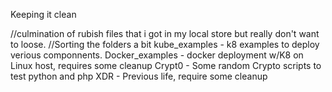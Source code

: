 Keeping it clean

//culmination of rubish files that i got in my local store but really don't want to loose.
//Sorting the folders a bit
    kube_examples - k8 examples to deploy verious componnents.
    Docker_examples - docker deployment w/K8 on Linux host, requires some cleanup
    Crypt0 - Some random Crypto scripts to test python and php
    XDR - Previous life, require some cleanup